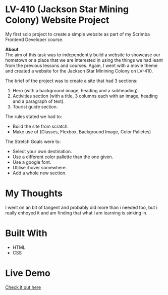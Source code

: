 # LV-410 (Jackson Star Mining Colony) Website Project  
My first solo project to create a simple website as part of my Scrimba Frontend Developer course.  

**About**  
The aim of this task was to independently build a website to showcase our hometown or a place that we are interested in using the things we had leant from the previous lessons and courses. Again, I went with a movie theme and created a website for the Jackson Star Minining Colony on LV-410.

The brief of the project was to create a site that had 3 sections:  
1. Hero (with a background image, heading and a subheading).
2. Activities section (with a title, 3 columns each with an image, heading and a paragraph of text).
3. Tourist guide section. 
  
The rules stated we had to:  
- Build the site from scratch.
- Make use of (Classes, Flexbox, Background Image, Color Palletes)
  
The Stretch Goals were to:  
- Select your own destination.
- Use a different color pallette than the one given.
- Use a google font.
- Utilise :hover somewhere.
- Add a whole new section.
  
# My Thoughts  
I went on an bit of tangent and probably did more than i needed too, but i really enhoyed it and am finding that what i am learning is sinking in.

# Built With  
- HTML
- CSS
  
# Live Demo  
[Check it out here](https://incomparable-syrniki-a005fb.netlify.app/)
